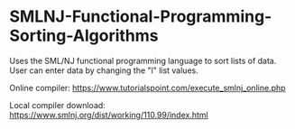 # SMLNJ-Functional-Programming-Sorting-Algorithms
Uses the SML/NJ functional programming language to sort lists of data.  User can enter data by changing the "l" list values.

Online compiler: https://www.tutorialspoint.com/execute_smlnj_online.php

Local compiler download: https://www.smlnj.org/dist/working/110.99/index.html
